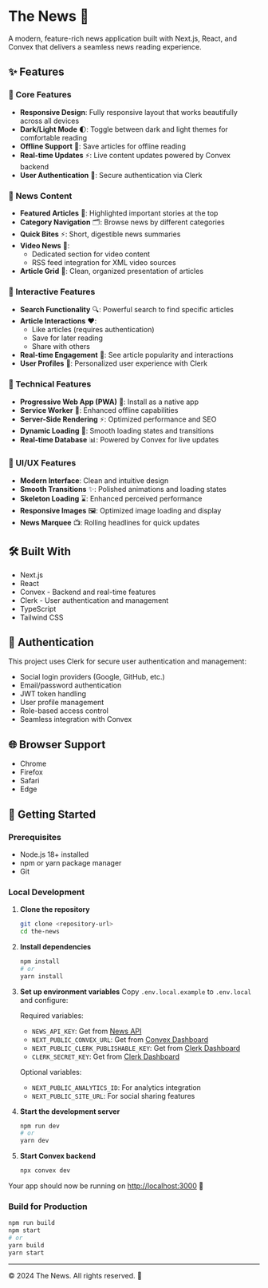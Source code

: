 # The News 📰

A modern, feature-rich news application built with Next.js, React, and Convex that delivers a seamless news reading experience.

## ✨ Features

### 📱 Core Features
- **Responsive Design**: Fully responsive layout that works beautifully across all devices
- **Dark/Light Mode** 🌓: Toggle between dark and light themes for comfortable reading
- **Offline Support** 💾: Save articles for offline reading
- **Real-time Updates** ⚡: Live content updates powered by Convex backend
- **User Authentication** 🔐: Secure authentication via Clerk

### 📰 News Content
- **Featured Articles** 🌟: Highlighted important stories at the top
- **Category Navigation** 🗂️: Browse news by different categories
- **Quick Bites** ⚡: Short, digestible news summaries
- **Video News** 🎥: 
  - Dedicated section for video content
  - RSS feed integration for XML video sources
- **Article Grid** 📑: Clean, organized presentation of articles

### 💫 Interactive Features
- **Search Functionality** 🔍: Powerful search to find specific articles
- **Article Interactions** ❤️: 
  - Like articles (requires authentication)
  - Save for later reading
  - Share with others
- **Real-time Engagement** 👥: See article popularity and interactions
- **User Profiles** 👤: Personalized user experience with Clerk

### 🚀 Technical Features
- **Progressive Web App (PWA)** 📱: Install as a native app
- **Service Worker** 🔄: Enhanced offline capabilities
- **Server-Side Rendering** ⚡: Optimized performance and SEO
- **Dynamic Loading** 🔄: Smooth loading states and transitions
- **Real-time Database** 📊: Powered by Convex for live updates

### 🎨 UI/UX Features
- **Modern Interface**: Clean and intuitive design
- **Smooth Transitions** ✨: Polished animations and loading states
- **Skeleton Loading** ⌛: Enhanced perceived performance
- **Responsive Images** 🖼️: Optimized image loading and display
- **News Marquee** 📺: Rolling headlines for quick updates

## 🛠️ Built With
- Next.js
- React
- Convex - Backend and real-time features
- Clerk - User authentication and management
- TypeScript
- Tailwind CSS

## 🔐 Authentication
This project uses Clerk for secure user authentication and management:
- Social login providers (Google, GitHub, etc.)
- Email/password authentication
- JWT token handling
- User profile management
- Role-based access control
- Seamless integration with Convex

## 🌐 Browser Support
- Chrome
- Firefox
- Safari
- Edge

## 🚀 Getting Started

### Prerequisites
- Node.js 18+ installed
- npm or yarn package manager
- Git

### Local Development
1. **Clone the repository**
   ```bash
   git clone <repository-url>
   cd the-news
   ```

2. **Install dependencies**
   ```bash
   npm install
   # or
   yarn install
   ```

3. **Set up environment variables**
   Copy `.env.local.example` to `.env.local` and configure:

   Required variables:
   - `NEWS_API_KEY`: Get from [News API](https://newsapi.org)
   - `NEXT_PUBLIC_CONVEX_URL`: Get from [Convex Dashboard](https://dashboard.convex.dev)
   - `NEXT_PUBLIC_CLERK_PUBLISHABLE_KEY`: Get from [Clerk Dashboard](https://dashboard.clerk.dev)
   - `CLERK_SECRET_KEY`: Get from [Clerk Dashboard](https://dashboard.clerk.dev)

   Optional variables:
   - `NEXT_PUBLIC_ANALYTICS_ID`: For analytics integration
   - `NEXT_PUBLIC_SITE_URL`: For social sharing features

4. **Start the development server**
   ```bash
   npm run dev
   # or
   yarn dev
   ```

5. **Start Convex backend**
   ```bash
   npx convex dev
   ```

Your app should now be running on [http://localhost:3000](http://localhost:3000) 🎉

### Build for Production
```bash
npm run build
npm start
# or
yarn build
yarn start
```

---

© 2024 The News. All rights reserved. 📰
